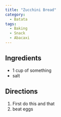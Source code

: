 ```yaml
---
title: "Zucchini Bread"
category:
  - Batata
tags:
  - Baking
  - Snack
  - Abacaxi
---
```


## Ingredients
* 1 cup of something
* salt

## Directions
1. First do this and that
2. beat eggs
